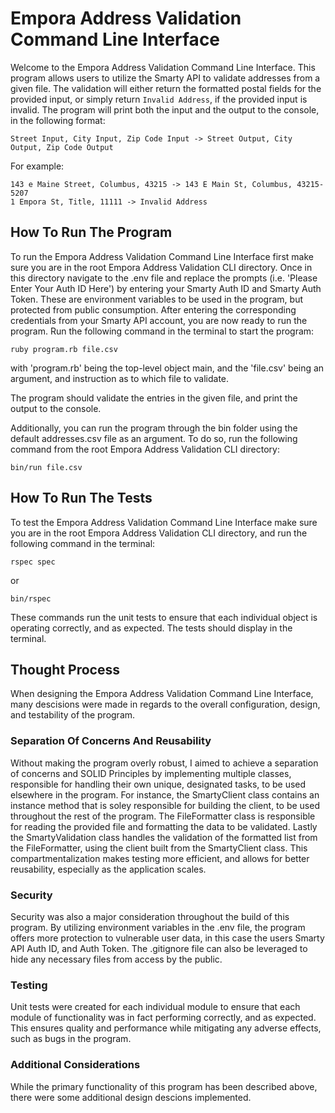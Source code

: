# Empora Address Validation Command Line Interface

Welcome to the Empora Address Validation Command Line Interface. This program allows users to utilize the Smarty API to validate addresses from a given file. The validation will either return the formatted postal fields for the provided input, or simply return `Invalid Address`, if the provided input is invalid. The program will print both the input and the output to the console, in the following format:

`Street Input, City Input, Zip Code Input -> Street Output, City Output, Zip Code Output`

For example:

```
143 e Maine Street, Columbus, 43215 -> 143 E Main St, Columbus, 43215-5207
1 Empora St, Title, 11111 -> Invalid Address
```

## How To Run The Program

To run the Empora Address Validation Command Line Interface first make sure you are in the root Empora Address Validation CLI directory. Once in this directory navigate to the .env file and replace the prompts (i.e. 'Please Enter Your Auth ID Here') by entering your Smarty Auth ID and Smarty Auth Token. These are environment variables to be used in the program, but protected from public consumption. After entering the corresponding credentials from your Smarty API account, you are now ready to run the program. Run the following command in the terminal to start the program:

`ruby program.rb file.csv`

with 'program.rb' being the top-level object main, and the 'file.csv' being an argument, and instruction as to which file to validate.

The program should validate the entries in the given file, and print the output to the console.

Additionally, you can run the program through the bin folder using the default addresses.csv file as an argument. To do so, run the following command from the root Empora Address Validation CLI directory:

`bin/run file.csv`

## How To Run The Tests

To test the Empora Address Validation Command Line Interface make sure you are in the root Empora Address Validation CLI directory, and run the following command in the terminal:

`rspec spec`

or

`bin/rspec`

These commands run the unit tests to ensure that each individual object is operating correctly, and as expected. The tests should display in the terminal.

## Thought Process

When designing the Empora Address Validation Command Line Interface, many descisions were made in regards to the overall configuration, design, and testability of the program.

### Separation Of Concerns And Reusability

Without making the program overly robust, I aimed to achieve a separation of concerns and SOLID Principles by implementing multiple classes, responsible for handling their own unique, designated tasks, to be used elsewhere in the program. For instance, the SmartyClient class contains an instance method that is soley responsible for building the client, to be used throughout the rest of the program. The FileFormatter class is responsible for reading the provided file and formatting the data to be validated. Lastly the SmartyValidation class handles the validation of the formatted list from the FileFormatter, using the client built from the SmartyClient class. This compartmentalization makes testing more efficient, and allows for better reusability, especially as the application scales.

### Security

Security was also a major consideration throughout the build of this program. By utilizing environment variables in the .env file, the program offers more protection to vulnerable user data, in this case the users Smarty API Auth ID, and Auth Token. The .gitignore file can also be leveraged to hide any necessary files from access by the public.

### Testing

Unit tests were created for each individual module to ensure that each module of functionality was in fact performing correctly, and as expected. This ensures quality and performance while mitigating any adverse effects, such as bugs in the program.

### Additional Considerations

While the primary functionality of this program has been described above, there were some additional design descions implemented.

